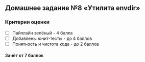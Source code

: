 ## Домашнее задание №8 «Утилита envdir» 

### Критерии оценки
- [ ] Пайплайн зелёный - 4 балла
- [ ] Добавлены юнит-тесты - до 4 баллов
- [ ] Понятность и чистота кода - до 2 баллов

#### Зачёт от 7 баллов
